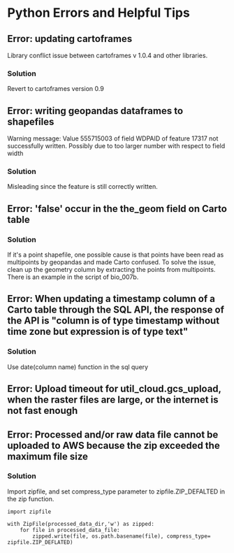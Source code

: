 # Python Errors and Helpful Tips

## Error: updating cartoframes
Library conflict issue between cartoframes v 1.0.4 and other libraries.

### Solution
Revert to cartoframes version 0.9

## Error: writing geopandas dataframes to shapefiles
Warning message: Value 555715003 of field WDPAID of feature 17317 not successfully written. Possibly due to too larger number with respect to field width

### Solution
Misleading since the feature is still correctly written.

## Error: 'false' occur in the the_geom field on Carto table

### Solution
If it's a point shapefile, one possible cause is that points have been read as multipoints by geopandas and made Carto confused. To solve the issue, clean up the geometry column by extracting the points from multipoints. There is an example in the script of bio_007b.

## Error: When updating a timestamp column of a Carto table through the SQL API, the response of the API is "column is of type timestamp without time zone but expression is of type text"

### Solution
Use date(column name) function in the sql query 

## Error: Upload timeout for util_cloud.gcs_upload, when the raster files are large, or the internet is not fast enough

## Error: Processed and/or raw data file cannot be uploaded to AWS because the zip exceeded the maximum file size

### Solution
Import zipfile, and set compress_type parameter to zipfile.ZIP_DEFALTED in the zip function.
```
import zipfile

with ZipFile(processed_data_dir,'w') as zipped:
    for file in processed_data_file:
        zipped.write(file, os.path.basename(file), compress_type= zipfile.ZIP_DEFLATED)
```




